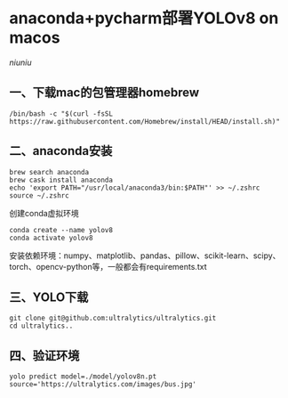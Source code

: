 # anaconda+pycharm部署YOLOv8 on macos

*niuniu*

## 一、下载mac的包管理器homebrew

```batch
/bin/bash -c "$(curl -fsSL https://raw.githubusercontent.com/Homebrew/install/HEAD/install.sh)"
```

## 二、anaconda安装

```batch
brew search anaconda
brew cask install anaconda
echo 'export PATH="/usr/local/anaconda3/bin:$PATH"' >> ~/.zshrc
source ~/.zshrc
```
创建conda虚拟环境

```batch
conda create --name yolov8
conda activate yolov8
```
安装依赖环境：numpy、matplotlib、pandas、pillow、scikit-learn、scipy、torch、opencv-python等，一般都会有requirements.txt

## 三、YOLO下载

```batch
git clone git@github.com:ultralytics/ultralytics.git
cd ultralytics..
```

## 四、验证环境

```batch
yolo predict model=./model/yolov8n.pt source='https://ultralytics.com/images/bus.jpg'
```

